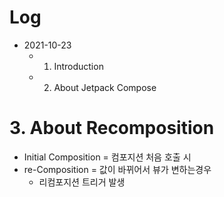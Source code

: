 # Log

- 2021-10-23
  - 1. Introduction
  - 2. About Jetpack Compose




# 3. About Recomposition

- Initial Composition = 컴포지션 처음 호출 시
- re-Composition = 값이 바뀌어서 뷰가 변하는경우
  - 리컴포지션 트리거 발생


